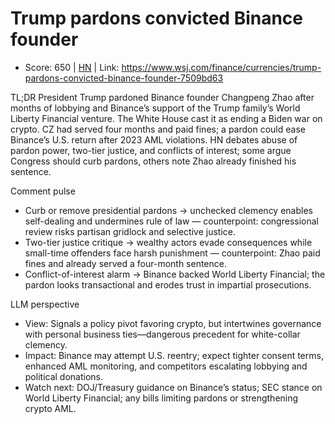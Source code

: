 # Trump pardons convicted Binance founder

- Score: 650 | [HN](https://news.ycombinator.com/item?id=45683152) | Link: https://www.wsj.com/finance/currencies/trump-pardons-convicted-binance-founder-7509bd63

TL;DR
President Trump pardoned Binance founder Changpeng Zhao after months of lobbying and Binance’s support of the Trump family’s World Liberty Financial venture. The White House cast it as ending a Biden war on crypto. CZ had served four months and paid fines; a pardon could ease Binance’s U.S. return after 2023 AML violations. HN debates abuse of pardon power, two-tier justice, and conflicts of interest; some argue Congress should curb pardons, others note Zhao already finished his sentence.

Comment pulse
- Curb or remove presidential pardons → unchecked clemency enables self-dealing and undermines rule of law — counterpoint: congressional review risks partisan gridlock and selective justice.
- Two-tier justice critique → wealthy actors evade consequences while small-time offenders face harsh punishment — counterpoint: Zhao paid fines and already served a four-month sentence.
- Conflict-of-interest alarm → Binance backed World Liberty Financial; the pardon looks transactional and erodes trust in impartial prosecutions.

LLM perspective
- View: Signals a policy pivot favoring crypto, but intertwines governance with personal business ties—dangerous precedent for white-collar clemency.
- Impact: Binance may attempt U.S. reentry; expect tighter consent terms, enhanced AML monitoring, and competitors escalating lobbying and political donations.
- Watch next: DOJ/Treasury guidance on Binance’s status; SEC stance on World Liberty Financial; any bills limiting pardons or strengthening crypto AML.
